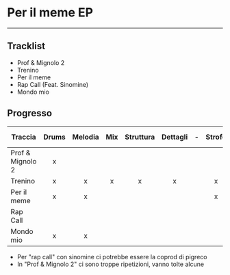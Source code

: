 # Per il meme EP
---
## Tracklist
- Prof & Mignolo 2
- Trenino
- Per il meme
- Rap Call (Feat. Sinomine)
- Mondo mio

## Progresso
| Traccia          | Drums | Melodia | Mix | Struttura | Dettagli |  -  | Strofe | Ritornelli | Voci complete | Master |
| ---------------- |:-----:|:-------:|:---:|:---------:|:--------:|:---:|:------:|:----------:|:-------------:| ------ |
| Prof & Mignolo 2 |   x   |         |     |           |          |     |        |            |               |        |
| Trenino          |   x   |    x    |  x  |     x     |    x     |     |   x    |     x      |       x       |        |
| Per il meme      |   x   |    x    |     |           |          |     |   x    |     x      |               |        |
| Rap Call         |       |         |     |           |          |     |        |            |               |        |
| Mondo mio        |   x   |    x    |     |           |          |     |        |     x      |               |        |

- Per "rap call" con sinomine ci potrebbe essere la coprod di pigreco
- In "Prof & Mignolo 2" ci sono troppe ripetizioni, vanno tolte alcune